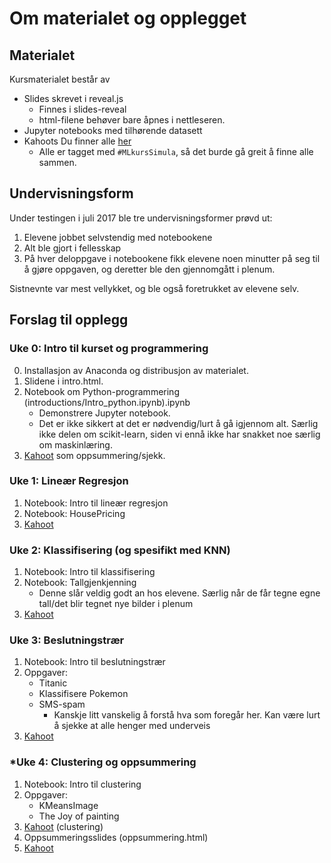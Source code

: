 
# Om materialet og opplegget

## Materialet

Kursmaterialet består av

* Slides skrevet i reveal.js
    * Finnes i slides-reveal
    * html-filene behøver bare åpnes i nettleseren.
* Jupyter notebooks med tilhørende datasett
* Kahoots Du finner alle [her](https://create.kahoot.it/#public/kahoots?filter=1&tags=%23MLkursSimula)
    * Alle er tagget med `#MLkursSimula`, så det burde gå greit å finne alle sammen.

## Undervisningsform

Under testingen i juli 2017 ble tre undervisningsformer prøvd ut:
1. Elevene jobbet selvstendig med notebookene
2. Alt ble gjort i fellesskap
3. På hver deloppgave i notebookene fikk elevene noen minutter på seg til å
    gjøre oppgaven, og deretter ble den gjennomgått i plenum.

Sistnevnte var mest vellykket, og ble også foretrukket av elevene selv.

## Forslag til opplegg

### **Uke 0:** Intro til kurset og programmering
0. Installasjon av Anaconda og distribusjon av materialet.
1. Slidene i intro.html.
2. Notebook om Python-programmering (introductions/Intro_python.ipynb).ipynb
    * Demonstrere Jupyter notebook.
    * Det er ikke sikkert at det er nødvendig/lurt å gå igjennom alt. Særlig ikke delen om scikit-learn, siden vi ennå ikke har snakket noe særlig om maskinlæring.
3. [Kahoot](https://create.kahoot.it/#quiz/be406a01-503b-4896-b918-8053dc632ce2) som oppsummering/sjekk.


### **Uke 1:** Lineær Regresjon
1. Notebook: Intro til lineær regresjon
2. Notebook: HousePricing
3. [Kahoot](https://create.kahoot.it/#quiz/64fa9ec5-253f-42bf-b605-341fbb685def)

### **Uke 2:** Klassifisering (og spesifikt med KNN)
1. Notebook: Intro til klassifisering
2. Notebook: Tallgjenkjenning
    * Denne slår veldig godt an hos elevene. Særlig når de får tegne egne tall/det blir tegnet nye bilder i plenum
3. [Kahoot](https://create.kahoot.it/#quiz/1cc21739-62f4-4f9f-af0e-0b0e02b8f97f)

### **Uke 3:** Beslutningstrær
1. Notebook: Intro til beslutningstrær
2. Oppgaver:
    * Titanic
    * Klassifisere Pokemon
    * SMS-spam
        * Kanskje litt vanskelig å forstå hva som foregår her. Kan være lurt å sjekke at alle henger med underveis
3. [Kahoot](https://create.kahoot.it/#quiz/7eb276e5-b446-4d8b-9862-974070a9cbc2)

### ***Uke 4:** Clustering og oppsummering
1. Notebook: Intro til clustering
2. Oppgaver:
    * KMeansImage
    * The Joy of painting
3. [Kahoot](https://create.kahoot.it/#quiz/6340dc9b-7b33-4c55-873c-9199cca5dd2e) (clustering)
4. Oppsummeringsslides (oppsummering.html)
5. [Kahoot](https://create.kahoot.it/#quiz/c9333bea-682b-4b32-b5dd-6c1d18e9098e)

